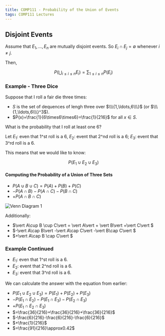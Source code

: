 ```yaml
---
title: COMP111 - Probability of the Union of Events
tags: COMP111 Lectures
---
```

## Disjoint Events
Assume that $E _1,\ldots,E_n$ are mutually disjoint events. So $E_i\cap E_j=\emptyset$ whenever $i\neq j$.

Then,

$$P(\bigcup_{i\leq i \leq n}E_i)=\sum_{1\leq i\leq n}P(E_i)$$

### Example - Three Dice
Suppose that I roll a fair die three times:

* $S$ is the set of dequences of lengh three over $\\\{1,\ldots,6\\\}$ (or $\\\{1,\ldots,6\\\}^3$).
* $P(x)=\frac{1}{6\times6\times6}=\frac{1}{216}$ for all $x\in S$. 

What is the probability that I roll at least one 6?

Let $E_1$: even that 1^st roll is a 6, $E_2$: event that 2^nd roll is a 6; $E_3$: event that 3^rd roll is a 6.

This means that we would like to know:

$$P(E_1\cup E_2 \cup E_3)$$

#### Computing the Probability of a Union of Three Sets

* $P(A\cup B \cup C)=P(A)+P(B)+P(C)$
* $-P(A\cap B)-P(A\cap C)- P(B\cap C)$
* $+P(A\cap B \cap C)$

![Venn Diagram 1]({{site.baseurl}}/assets/COMP111/Lectures/2020-11-18-3-1.png)

Additionally:

* $\vert A\cup B \cup C\vert  = \vert A\vert  + \vert B\vert +\vert C\vert $
* $-\vert A\cap B\vert -\vert A\cap C\vert -\vert B\cap C\vert $
* $+\vert A\cap B \cap C\vert $

### Example Continued

* $E_1$: even that 1^st roll is a 6.
* $E_2$: event that 2^nd roll is a 6.
* $E_3$: event that 3^rd roll is a 6.

We can calculate the answer with the equation from earlier:

* $P(E_1\cup E_2 \cup E_3)=P(E_1)+P(E_2)+P(E_3)$
* $-P(E_1\cap E_2)-P(E_1\cap E_3)- P(E_2\cap E_3)$
* $+P(E_1\cap E_2 \cap E_3)$
* $=\frac{36}{216}+\frac{36}{216}+\frac{36}{216}$
* $-\frac{6}{216}-\frac{6}{216}-\frac{6}{216}$
* $+\frac{1}{216}$
* $=\frac{91}{216}\approx0.42$
